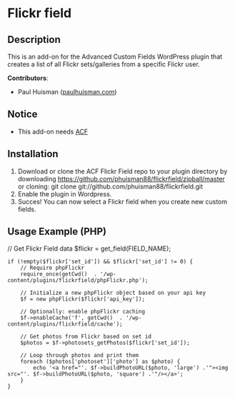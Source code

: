 Flickr field
=============

## Description

This is an add-on for the Advanced Custom Fields WordPress plugin that creates a list of all Flickr sets/galleries from a specific Flickr user.

**Contributors**:

* Paul Huisman	([paulhuisman.com](http://www.paulhuisman.com))

## Notice

- This add-on needs [ACF](http://www.advancedcustomfields.com/) 


## Installation

1. Download or clone the ACF Flickr Field repo to your plugin directory by downloading https://github.com/phuisman88/flickrfield/zipball/master or cloning: git clone git://github.com/phuisman88/flickrfield.git  
2. Enable the plugin in Wordpress.
3. Succes! You can now select a Flickr field when you create new custom fields.

## Usage Example (PHP)

// Get Flickr Field data
	$flickr = get_field(FIELD_NAME);
	
	if (!empty($flickr['set_id']) && $flickr['set_id'] != 0) {
		// Require phpFlickr
		require_once(getCwd()  . '/wp-content/plugins/flickrfield/phpFlickr.php');

		// Initialize a new phpFlickr object based on your api key
		$f = new phpFlickr($flickr['api_key']);
		
		// Optionally: enable phpFlickr caching
		$f->enableCache('f', getCwd()  . '/wp-content/plugins/flickrfield/cache');
		
		// Get photos from Flickr based on set id
		$photos = $f->photosets_getPhotos($flickr['set_id']);

		// Loop through photos and print them
		foreach ($photos['photoset']['photo'] as $photo) {	
			echo '<a href="'. $f->buildPhotoURL($photo, 'large') .'"><img src="'. $f->buildPhotoURL($photo, 'square') .'"/></a>';	
		}		
	}
